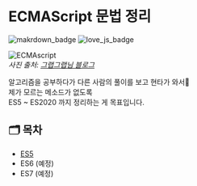 # ECMAScript 문법 정리

![makrdown_badge](https://img.shields.io/badge/markdown%20lint-pass-blue)
![love_js_badge](https://img.shields.io/badge/love%20js%3F-yes-critical)

![ECMAscript](https://t1.daumcdn.net/cfile/tistory/99479D435BE139E216)  
_사진 출처: [그랩그랩님 블로그](https://grapgrap.tistory.com/39)_

알고리즘을 공부하다가 다른 사람의 풀이를 보고 현타가 와서🤦  
제가 모르는 메소드가 없도록  
ES5 ~ ES2020 까지 정리하는 게 목표입니다.

## 🗂 목차

- [ES5](https://github.com/Minsoo-web/es_features/tree/master/es5)
- ES6 (예정)
- ES7 (예정)
